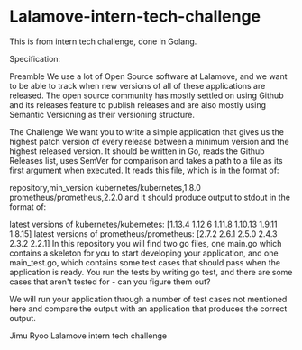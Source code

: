 # Lalamove-intern-tech-challenge

This is from intern tech challenge, done in Golang.

Specification:

Preamble
We use a lot of Open Source software at Lalamove, and we want to be able to track when new versions of all of these applications are released. The open source community has mostly settled on using Github and its releases feature to publish releases and are also mostly using Semantic Versioning as their versioning structure.

The Challenge
We want you to write a simple application that gives us the highest patch version of every release between a minimum version and the highest released version. It should be written in Go, reads the Github Releases list, uses SemVer for comparison and takes a path to a file as its first argument when executed. It reads this file, which is in the format of:

repository,min_version
kubernetes/kubernetes,1.8.0
prometheus/prometheus,2.2.0
and it should produce output to stdout in the format of:

latest versions of kubernetes/kubernetes: [1.13.4 1.12.6 1.11.8 1.10.13 1.9.11 1.8.15]
latest versions of prometheus/prometheus: [2.7.2 2.6.1 2.5.0 2.4.3 2.3.2 2.2.1]
In this repository you will find two go files, one main.go which contains a skeleton for you to start developing your application, and one main_test.go, which contains some test cases that should pass when the application is ready. You run the tests by writing go test, and there are some cases that aren't tested for - can you figure them out?

We will run your application through a number of test cases not mentioned here and compare the output with an application that produces the correct output.

Jimu Ryoo
Lalamove intern tech challenge
